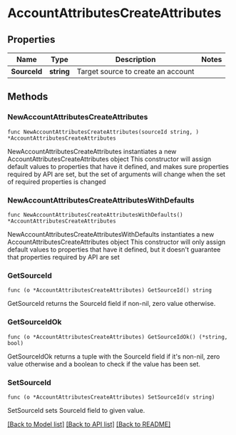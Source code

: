 # AccountAttributesCreateAttributes

## Properties

Name | Type | Description | Notes
------------ | ------------- | ------------- | -------------
**SourceId** | **string** | Target source to create an account | 

## Methods

### NewAccountAttributesCreateAttributes

`func NewAccountAttributesCreateAttributes(sourceId string, ) *AccountAttributesCreateAttributes`

NewAccountAttributesCreateAttributes instantiates a new AccountAttributesCreateAttributes object
This constructor will assign default values to properties that have it defined,
and makes sure properties required by API are set, but the set of arguments
will change when the set of required properties is changed

### NewAccountAttributesCreateAttributesWithDefaults

`func NewAccountAttributesCreateAttributesWithDefaults() *AccountAttributesCreateAttributes`

NewAccountAttributesCreateAttributesWithDefaults instantiates a new AccountAttributesCreateAttributes object
This constructor will only assign default values to properties that have it defined,
but it doesn't guarantee that properties required by API are set

### GetSourceId

`func (o *AccountAttributesCreateAttributes) GetSourceId() string`

GetSourceId returns the SourceId field if non-nil, zero value otherwise.

### GetSourceIdOk

`func (o *AccountAttributesCreateAttributes) GetSourceIdOk() (*string, bool)`

GetSourceIdOk returns a tuple with the SourceId field if it's non-nil, zero value otherwise
and a boolean to check if the value has been set.

### SetSourceId

`func (o *AccountAttributesCreateAttributes) SetSourceId(v string)`

SetSourceId sets SourceId field to given value.



[[Back to Model list]](../README.md#documentation-for-models) [[Back to API list]](../README.md#documentation-for-api-endpoints) [[Back to README]](../README.md)


